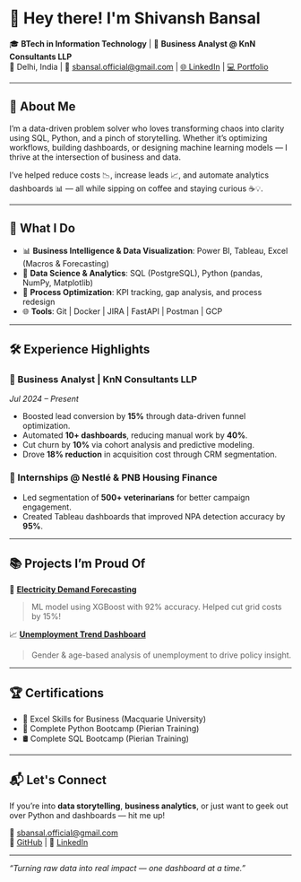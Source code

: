 # 👋 Hey there! I'm Shivansh Bansal

🎓 **BTech in Information Technology** | 💼 **Business Analyst @ KnN Consultants LLP**  
📍 Delhi, India | 📧 sbansal.official@gmail.com | [🌐 LinkedIn](https://linkedin.com/in/shivansh-bansal-021b50202) | [💻 Portfolio](https://github.com/shivansh2501)

---

## 🚀 About Me

I’m a data-driven problem solver who loves transforming chaos into clarity using SQL, Python, and a pinch of storytelling. Whether it’s optimizing workflows, building dashboards, or designing machine learning models — I thrive at the intersection of business and data. 

I’ve helped reduce costs 📉, increase leads 📈, and automate analytics dashboards 📊 — all while sipping on coffee and staying curious ☕💡.

---

## 🧠 What I Do

- 📊 **Business Intelligence & Data Visualization**: Power BI, Tableau, Excel (Macros & Forecasting)
- 🧪 **Data Science & Analytics**: SQL (PostgreSQL), Python (pandas, NumPy, Matplotlib)
- 🔄 **Process Optimization**: KPI tracking, gap analysis, and process redesign
- 🌐 **Tools**: Git | Docker | JIRA | FastAPI | Postman | GCP

---

## 🛠️ Experience Highlights

### 💼 Business Analyst | KnN Consultants LLP  
*Jul 2024 – Present*
- Boosted lead conversion by **15%** through data-driven funnel optimization.
- Automated **10+ dashboards**, reducing manual work by **40%**.
- Cut churn by **10%** via cohort analysis and predictive modeling.
- Drove **18% reduction** in acquisition cost through CRM segmentation.

### 🌱 Internships @ Nestlé & PNB Housing Finance  
- Led segmentation of **500+ veterinarians** for better campaign engagement.  
- Created Tableau dashboards that improved NPA detection accuracy by **95%**.

---

## 📚 Projects I’m Proud Of

🔌 **[Electricity Demand Forecasting](https://github.com/shivansh2501/elecviz-minor-project)**  
> ML model using XGBoost with 92% accuracy. Helped cut grid costs by 15%!

📈 **[Unemployment Trend Dashboard](https://public.tableau.com/app/profile/shivansh.bansal4037/viz/UnemploymentNumbersinUS/Sheet1)**  
> Gender & age-based analysis of unemployment to drive policy insight.

---

## 🏆 Certifications

- 📘 Excel Skills for Business (Macquarie University)
- 🐍 Complete Python Bootcamp (Pierian Training)
- 🛢️ Complete SQL Bootcamp (Pierian Training)

---

## 📬 Let's Connect

If you’re into **data storytelling**, **business analytics**, or just want to geek out over Python and dashboards — hit me up!

💌 sbansal.official@gmail.com  
🐙 [GitHub](https://github.com/shivansh2501) | 💼 [LinkedIn](https://linkedin.com/in/shivansh-bansal-021b50202)

---

_“Turning raw data into real impact — one dashboard at a time.”_

